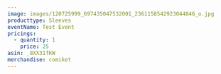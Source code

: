 ```yaml
---
image: images/120725999_697435047532001_2361158542923044846_o.jpg
producttype: Sleeves
eventName: Test Event
pricings:
  - quantity: 1
    price: 25
asin: _8XX31fKW
merchandise: comiket
---
```

